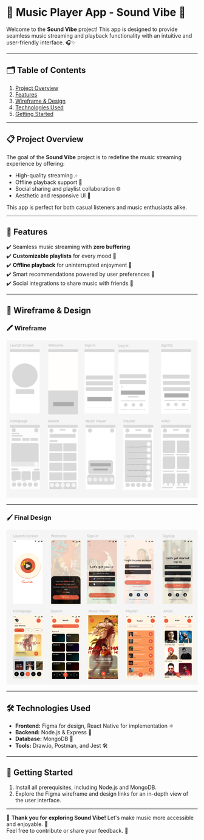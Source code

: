 # 🎵 **Music Player App - Sound Vibe** 🎵

Welcome to the **Sound Vibe** project! This app is designed to provide seamless music streaming and playback functionality with an intuitive and user-friendly interface. 🎧✨

---

## 🗂 **Table of Contents**
1. [Project Overview](#project-overview)
2. [Features](#features)
3. [Wireframe & Design](#wireframe--design)
4. [Technologies Used](#technologies-used)
5. [Getting Started](#getting-started)

---

## 📋 **Project Overview**

The goal of the **Sound Vibe** project is to redefine the music streaming experience by offering:
- High-quality streaming 🎶
- Offline playback support 🚀
- Social sharing and playlist collaboration 🌐
- Aesthetic and responsive UI 🌟

This app is perfect for both casual listeners and music enthusiasts alike.

---

## 🌟 **Features**

✔️ Seamless music streaming with **zero buffering**  
✔️ **Customizable playlists** for every mood 🎼  
✔️ **Offline playback** for uninterrupted enjoyment 🛫  
✔️ Smart recommendations powered by user preferences 🤖  
✔️ Social integrations to share music with friends 🤝  

---

## 🎨 **Wireframe & Design**

### 🖍️ Wireframe  
 
![Wireframe](wireframe.png)

---

### 🖌️ Final Design  
 
![Final Design](figma.png)

---

## 🛠 **Technologies Used**

- **Frontend:** Figma for design, React Native for implementation ⚛️  
- **Backend:** Node.js & Express 🚀  
- **Database:** MongoDB 🍃  
- **Tools:** Draw.io, Postman, and Jest 🛠  

---

## 🚀 **Getting Started**

1. Install all prerequisites, including Node.js and MongoDB.
2. Explore the Figma wireframe and design links for an in-depth view of the user interface.

---

🎉 **Thank you for exploring Sound Vibe!** Let's make music more accessible and enjoyable. 🎵  
Feel free to contribute or share your feedback. 💌  
